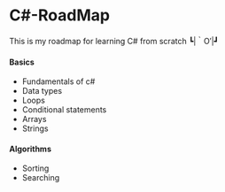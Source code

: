 # C#-RoadMap
This is my roadmap for learning C# from scratch ┗|｀O′|┛

<h4>Basics</h4>
<ul>
  <li>Fundamentals of c#</li>
  <li>Data types</li>
  <li>Loops</li>
  <li>Conditional statements</li>
  <li>Arrays</li>
  <li>Strings</li>
</ul>
<h4>Algorithms</h4>
<ul>
  <li>Sorting</li>
  <li>Searching</li>
</ul>
